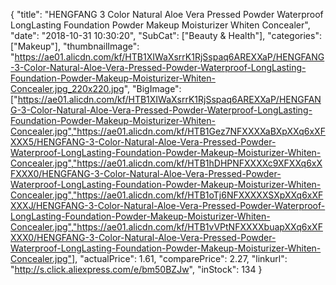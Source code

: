 {
	"title": "HENGFANG 3 Color Natural Aloe Vera Pressed Powder Waterproof LongLasting Foundation Powder Makeup Moisturizer Whiten Concealer",
	"date": "2018-10-31 10:30:20",
	"SubCat": ["Beauty & Health"],
	"categories": ["Makeup"],
	"thumbnailImage": "https://ae01.alicdn.com/kf/HTB1XIWaXsrrK1RjSspaq6AREXXaP/HENGFANG-3-Color-Natural-Aloe-Vera-Pressed-Powder-Waterproof-LongLasting-Foundation-Powder-Makeup-Moisturizer-Whiten-Concealer.jpg_220x220.jpg",
	"BigImage": ["https://ae01.alicdn.com/kf/HTB1XIWaXsrrK1RjSspaq6AREXXaP/HENGFANG-3-Color-Natural-Aloe-Vera-Pressed-Powder-Waterproof-LongLasting-Foundation-Powder-Makeup-Moisturizer-Whiten-Concealer.jpg","https://ae01.alicdn.com/kf/HTB1Gez7NFXXXXaBXpXXq6xXFXXX5/HENGFANG-3-Color-Natural-Aloe-Vera-Pressed-Powder-Waterproof-LongLasting-Foundation-Powder-Makeup-Moisturizer-Whiten-Concealer.jpg","https://ae01.alicdn.com/kf/HTB1hDHPNFXXXXc9XFXXq6xXFXXX0/HENGFANG-3-Color-Natural-Aloe-Vera-Pressed-Powder-Waterproof-LongLasting-Foundation-Powder-Makeup-Moisturizer-Whiten-Concealer.jpg","https://ae01.alicdn.com/kf/HTB1oTj6NFXXXXXSXpXXq6xXFXXXJ/HENGFANG-3-Color-Natural-Aloe-Vera-Pressed-Powder-Waterproof-LongLasting-Foundation-Powder-Makeup-Moisturizer-Whiten-Concealer.jpg","https://ae01.alicdn.com/kf/HTB1vVPtNFXXXXbuapXXq6xXFXXX0/HENGFANG-3-Color-Natural-Aloe-Vera-Pressed-Powder-Waterproof-LongLasting-Foundation-Powder-Makeup-Moisturizer-Whiten-Concealer.jpg"],
	"actualPrice": 1.61,
	"comparePrice": 2.27,
	"linkurl": "http://s.click.aliexpress.com/e/bm50BZJw",
	"inStock": 134
}
